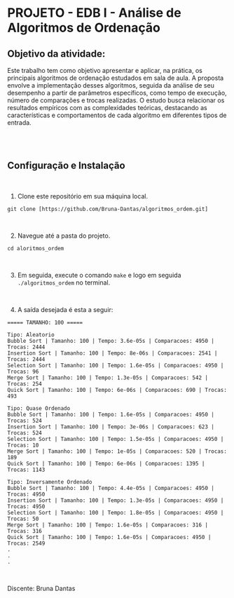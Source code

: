 # PROJETO - EDB I - Análise de Algoritmos de Ordenação

## Objetivo da atividade:
Este trabalho tem como objetivo apresentar e aplicar, na prática, os principais algoritmos de ordenação estudados em sala de aula. A proposta envolve a implementação desses algoritmos, seguida da análise de seu desempenho a partir de parâmetros específicos, como tempo de execução, número de comparações e trocas realizadas. O estudo busca relacionar os resultados empíricos com as complexidades teóricas, destacando as características e comportamentos de cada algoritmo em diferentes tipos de entrada.

<br><br>

## Configuração e Instalação
<br>

1. Clone este repositório em sua máquina local.

```
git clone [https://github.com/Bruna-Dantas/algoritmos_ordem.git]
```
<br>

2. Navegue até a pasta do projeto.

```
cd aloritmos_ordem
```

<br>

3. Em seguida, execute o comando `make` e logo em seguida  `./algoritmos_ordem` no terminal. 

<br>

4. A saída desejada é esta a seguir:

```
===== TAMANHO: 100 =====

Tipo: Aleatorio
Bubble Sort | Tamanho: 100 | Tempo: 3.6e-05s | Comparacoes: 4950 | Trocas: 2444
Insertion Sort | Tamanho: 100 | Tempo: 8e-06s | Comparacoes: 2541 | Trocas: 2444
Selection Sort | Tamanho: 100 | Tempo: 1.6e-05s | Comparacoes: 4950 | Trocas: 96
Merge Sort | Tamanho: 100 | Tempo: 1.3e-05s | Comparacoes: 542 | Trocas: 254
Quick Sort | Tamanho: 100 | Tempo: 6e-06s | Comparacoes: 690 | Trocas: 493

Tipo: Quase Ordenado
Bubble Sort | Tamanho: 100 | Tempo: 1.6e-05s | Comparacoes: 4950 | Trocas: 524
Insertion Sort | Tamanho: 100 | Tempo: 3e-06s | Comparacoes: 623 | Trocas: 524
Selection Sort | Tamanho: 100 | Tempo: 1.5e-05s | Comparacoes: 4950 | Trocas: 10
Merge Sort | Tamanho: 100 | Tempo: 1e-05s | Comparacoes: 520 | Trocas: 189
Quick Sort | Tamanho: 100 | Tempo: 6e-06s | Comparacoes: 1395 | Trocas: 1143

Tipo: Inversamente Ordenado
Bubble Sort | Tamanho: 100 | Tempo: 4.4e-05s | Comparacoes: 4950 | Trocas: 4950
Insertion Sort | Tamanho: 100 | Tempo: 1.3e-05s | Comparacoes: 4950 | Trocas: 4950
Selection Sort | Tamanho: 100 | Tempo: 1.8e-05s | Comparacoes: 4950 | Trocas: 50
Merge Sort | Tamanho: 100 | Tempo: 1.6e-05s | Comparacoes: 316 | Trocas: 316
Quick Sort | Tamanho: 100 | Tempo: 1.6e-05s | Comparacoes: 4950 | Trocas: 2549
.
.
.


```

<br>
Discente: Bruna Dantas
